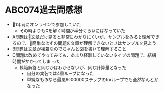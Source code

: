 # ABC074過去問感想

- 1年前にオンラインで参加していた
    - その時よりもCを解く時間が半分くらいにはなっていた
- A問題は文章だけ見ると非常にわかりにくいが、サンプルをみると理解できるので、簡単なはずの問題の文章が理解できないときはサンプルを見よう
- B問題は文章が複雑なのでちゃんと図を書いて理解すること
- C問題は改めてやってみても、あまり経験していないタイプの問題で、結構時間がかかってしま った
    - 模範解答と同じかはわからないが、同じ計算量となった
        - 自分の実装では4重ループになった
        - 単純なものなら最悪9000000ステップのforループでも全然なんとかなった